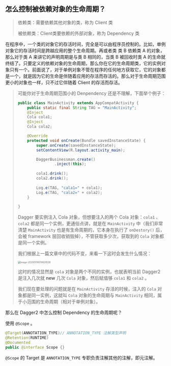 ## 怎么控制被依赖对象的生命周期？

> 依赖类：需要依赖其他对象的类，称为 Client 类
>
> 被依赖类：Client类要依赖的外部对象，称为 Dependency 类

在程序中，一个类的对象它的存活时间，完全是可以由程序员控制的。比如，单例对象它的存活时间是跨越应用的整个生命周期。再或者类 类 B 依赖类 A 的对象，那么对于类 A 来讲它的声明周期是与类 B 相同的，当类 B 被回收时类 A 的生命就终结了。只要定义的依赖对象的生命周期，那么你在它的生命周期类，它的实例对象只有一个。前面说了，对于单例对象不管在程序的任何地方获取它，它的对象都是一个，就是因为它的生命是伴随着应用的存活而存活的。那么对于生命周期范围更小的对象也一样，只不过它伴随着 Client 的存活而存活。

> 可能你对于生命周期范围小的 Denpendency 还是不理解，下面举个例子：
>
> ```java
> public class MainActivity extends AppCompatActivity {
>     public static final String TAG = "MainActivity";
>     @Inject
>     Cola cola1;
>     @Inject
>     Cola cola2;
> 
>     @Override
>     protected void onCreate(Bundle savedInstanceState) {
>         super.onCreate(savedInstanceState);
>         setContentView(R.layout.activity_main);
> 
>         DaggerBusinessman.create()
>                 .inject(this);
>         
>         cola1.drink();
>         cola2.drink();
>         
>         Log.e(TAG, "cala1=" + cola1);
>         Log.e(TAG, "cala2=" + cola2);
>     }
>     
> }
> ```
>
> Dagger 要实例注入 Cola 对象，但想要注入的两个 Cola 对象：`cola1` 、`cola2` 都是同一个实例，更通俗点讲，就是在 `MainActivity` 中（我们非常清楚 `MainActivity` 也是有生命周期的，它本身在执行了 `onDestory()` 后，会被 framework 层回收销毁掉），不管获取多少次，获取到的 `Cola` 对象都是同一个实例。
>
> 我们根据上一篇文章中的代码不变，来看一下这时会发生什么情况：
>
> <img src="https://note-austen-1256667106.cos.ap-beijing.myqcloud.com/2020-05-17-234636.png" alt="image-20200518074629538" style="zoom:50%;" />
>
> 这时的情况显然是 `cola` 对象是两个不同的实例，也就表明当前 Dagger2 是注入几次就 **new** 几次 `Cola` 对象，然后赋值够 `cola1` 和 `cola2` 。
>
> 我们现在要处理的问题就是在 `MainActivity` 存活的时候，注入的 `Cola` 对象都是同一实例，这就叫 `Cola` 对象的生命周期与 `MainActivity` 相同，属于小范围的生命周期（相对于单例对象）。

那么在 Dagger2 中怎么控制 Dependency 的生命周期呢？

使用 `@Scope` 。

```java
@Target(ANNOTATION_TYPE)// ANNOTATION_TYPE 注解类型声明
@Retention(RUNTIME)
@Documented
public @interface Scope {}
```

`@Scope` 的 Target 是 `ANNOTATION_TYPE`  专职负责注解其他的注解，即元注解。

